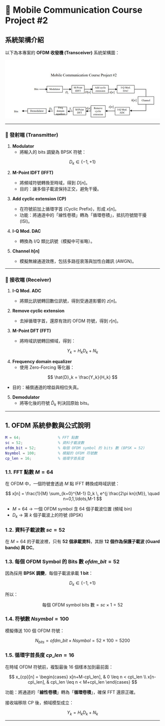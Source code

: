 # 📡 Mobile Communication Course Project #2

## 系統架構介紹

以下為本專案的 **OFDM 收發機 (Transceiver)** 系統架構圖：  

![OFDM System Block Diagram](1.jpg)

---

### 🔼 發射端 (Transmitter)

1. **Modulator**  
   - 將輸入的 bits 調變為 BPSK 符號：
 
$$
D_k \in \{-1, +1\}
$$  

2. **M-Point IDFT (IFFT)**  
   - 將頻域符號轉換至時域，得到 $D[n]$。  
   - 目的：讓多個子載波保持正交，避免干擾。  

3. **Add cyclic extension (CP)**  
   - 在符號前加上循環字首 (Cyclic Prefix)，形成 $x[n]$。  
   - 功能：將通道中的「線性卷積」轉為「循環卷積」，抵抗符號間干擾 (ISI)。  

4. **I-Q Mod. DAC**  
   - 轉換為 I/Q 類比訊號（模擬中可省略）。  

5. **Channel $h[n]$**  
   - 模擬無線通道效應，包括多路徑衰落與加性白雜訊 (AWGN)。  

---

### 🔽 接收端 (Receiver)

1. **I-Q Mod. ADC**  
   - 將類比訊號轉回數位訊號，得到受通道影響的 $z[n]$。  

2. **Remove cyclic extension**  
   - 去掉循環字首，還原有效的 OFDM 符號，得到 $r[n]$。  

3. **M-Point DFT (FFT)**  
   - 將時域訊號轉回頻域，得到：
    
$$
Y_k = H_k D_k + N_k
$$  

4. **Frequency domain equalizer**  
   - 使用 Zero-Forcing 等化器：
   
$$
\hat{D}_k = \frac{Y_k}{H_k}
$$  

   - 目的：補償通道的增益與相位失真。  

5. **Demodulator**  
   - 將等化後的符號 $\hat{D}_k$ 判決回原始 bits。  

---

## 1. OFDM 系統參數與公式說明

```matlab
M = 64;                 % FFT 點數
sc = 52;                % 資料子載波數
ofdm_bit = 52;          % 每個 OFDM symbol 的 bits 數 (BPSK = 52)
Nsymbol = 100;          % 模擬的 OFDM 符號數
cp_len = 16;            % 循環字首長度
```

### 1.1. FFT 點數 $M = 64$

在 OFDM 中，一個符號會透過 $M$ 點 IFFT 轉換成時域訊號：

$$
x[n] = \frac{1}{M} \sum_{k=0}^{M-1} D_k \, e^{j \frac{2\pi kn}{M}}, 
\quad n=0,1,\ldots,M-1
$$

- $M=64$ → 一個 OFDM symbol 含 64 個子載波位置 (頻域 bin)  
- $D_k$ → 第 $k$ 個子載波上的符號 (BPSK)  

### 1.2. 資料子載波數 $sc = 52$

在 $M=64$ 的子載波裡，只有 **52 個承載資料**，其餘 **12 個作為保護子載波 (Guard bands) 與 DC**。  

### 1.3. 每個 OFDM Symbol 的 Bits 數 $ofdm\_bit = 52$

因為採用 **BPSK 調變**，每個子載波承載 **1 bit**：

$$
D_k \in \{-1, +1\}
$$

所以：  

$$
\text{每個 OFDM symbol bits 數} = sc \times 1 = 52
$$

### 1.4. 符號數 $Nsymbol = 100$

模擬傳送 $100$ 個 OFDM 符號：  

$$
N_{bits} = ofdm\_bit \times Nsymbol = 52 \times 100 = 5200
$$

### 1.5. 循環字首長度 $cp\_len = 16$

在時域 OFDM 符號前，複製最後 $16$ 個樣本加到最前面：  

$$
x_{cp}[n] =
\begin{cases}
x[n+M-cp\_len], & 0 \leq n < cp\_len \\
x[n-cp\_len], & cp\_len \leq n < M+cp\_len
\end{cases}
$$

功能：將通道的「**線性卷積**」轉為「**循環卷積**」，確保 FFT 還原正確。  

接收端移除 CP 後，頻域模型成立：  

$$
Y_k = H_k D_k + N_k
$$

---

